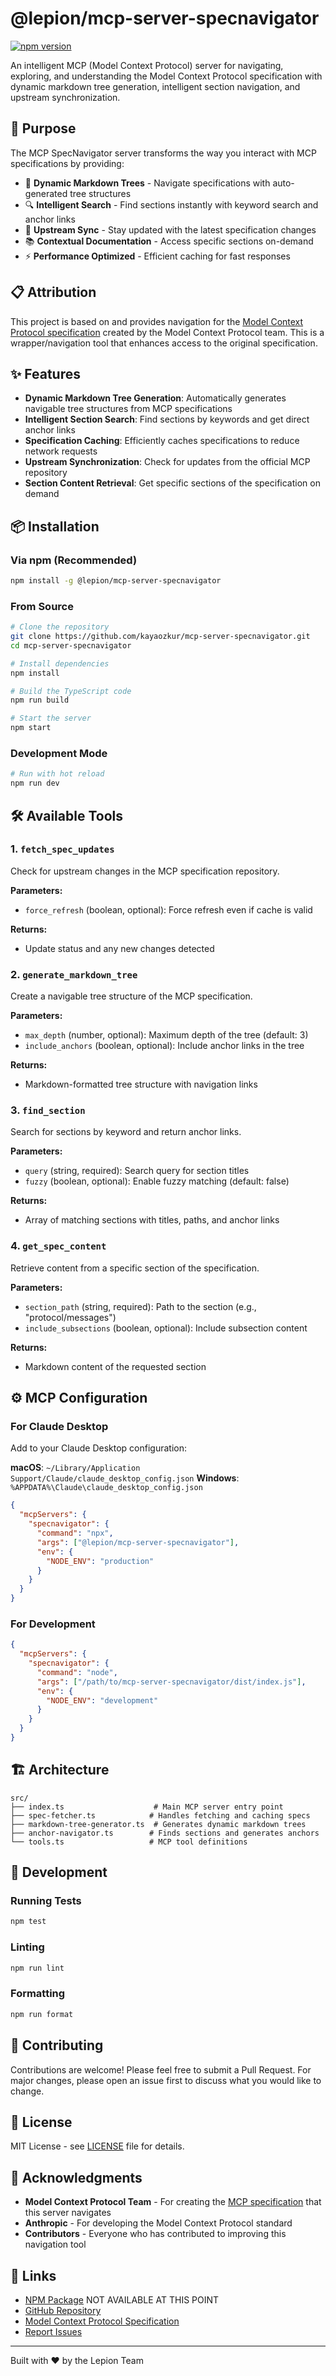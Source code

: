 # @lepion/mcp-server-specnavigator

[![npm version](https://badge.fury.io/js/@lepion%2Fmcp-server-specnavigator.svg)](https://www.npmjs.com/package/@lepion/mcp-server-specnavigator)

An intelligent MCP (Model Context Protocol) server for navigating, exploring, and understanding the Model Context Protocol specification with dynamic markdown tree generation, intelligent section navigation, and upstream synchronization.

## 🎯 Purpose

The MCP SpecNavigator server transforms the way you interact with MCP specifications by providing:
- 🌳 **Dynamic Markdown Trees** - Navigate specifications with auto-generated tree structures
- 🔍 **Intelligent Search** - Find sections instantly with keyword search and anchor links
- 🔄 **Upstream Sync** - Stay updated with the latest specification changes
- 📚 **Contextual Documentation** - Access specific sections on-demand
- ⚡ **Performance Optimized** - Efficient caching for fast responses

## 📋 Attribution

This project is based on and provides navigation for the [Model Context Protocol specification](https://github.com/modelcontextprotocol/modelcontextprotocol) created by the Model Context Protocol team. This is a wrapper/navigation tool that enhances access to the original specification.

## ✨ Features

- **Dynamic Markdown Tree Generation**: Automatically generates navigable tree structures from MCP specifications
- **Intelligent Section Search**: Find sections by keywords and get direct anchor links
- **Specification Caching**: Efficiently caches specifications to reduce network requests
- **Upstream Synchronization**: Check for updates from the official MCP repository
- **Section Content Retrieval**: Get specific sections of the specification on demand

## 📦 Installation

### Via npm (Recommended)
```bash
npm install -g @lepion/mcp-server-specnavigator
```

### From Source
```bash
# Clone the repository
git clone https://github.com/kayaozkur/mcp-server-specnavigator.git
cd mcp-server-specnavigator

# Install dependencies
npm install

# Build the TypeScript code
npm run build

# Start the server
npm start
```

### Development Mode

```bash
# Run with hot reload
npm run dev
```

## 🛠️ Available Tools

### 1. `fetch_spec_updates`
Check for upstream changes in the MCP specification repository.

**Parameters:**
- `force_refresh` (boolean, optional): Force refresh even if cache is valid

**Returns:**
- Update status and any new changes detected

### 2. `generate_markdown_tree`
Create a navigable tree structure of the MCP specification.

**Parameters:**
- `max_depth` (number, optional): Maximum depth of the tree (default: 3)
- `include_anchors` (boolean, optional): Include anchor links in the tree

**Returns:**
- Markdown-formatted tree structure with navigation links

### 3. `find_section`
Search for sections by keyword and return anchor links.

**Parameters:**
- `query` (string, required): Search query for section titles
- `fuzzy` (boolean, optional): Enable fuzzy matching (default: false)

**Returns:**
- Array of matching sections with titles, paths, and anchor links

### 4. `get_spec_content`
Retrieve content from a specific section of the specification.

**Parameters:**
- `section_path` (string, required): Path to the section (e.g., "protocol/messages")
- `include_subsections` (boolean, optional): Include subsection content

**Returns:**
- Markdown content of the requested section

## ⚙️ MCP Configuration

### For Claude Desktop

Add to your Claude Desktop configuration:

**macOS**: `~/Library/Application Support/Claude/claude_desktop_config.json`
**Windows**: `%APPDATA%\Claude\claude_desktop_config.json`

```json
{
  "mcpServers": {
    "specnavigator": {
      "command": "npx",
      "args": ["@lepion/mcp-server-specnavigator"],
      "env": {
        "NODE_ENV": "production"
      }
    }
  }
}
```

### For Development
```json
{
  "mcpServers": {
    "specnavigator": {
      "command": "node",
      "args": ["/path/to/mcp-server-specnavigator/dist/index.js"],
      "env": {
        "NODE_ENV": "development"
      }
    }
  }
}
```

## 🏗️ Architecture

```
src/
├── index.ts                    # Main MCP server entry point
├── spec-fetcher.ts            # Handles fetching and caching specs
├── markdown-tree-generator.ts  # Generates dynamic markdown trees
├── anchor-navigator.ts        # Finds sections and generates anchors
└── tools.ts                   # MCP tool definitions
```

## 🧪 Development

### Running Tests
```bash
npm test
```

### Linting
```bash
npm run lint
```

### Formatting
```bash
npm run format
```

## 🤝 Contributing

Contributions are welcome! Please feel free to submit a Pull Request. For major changes, please open an issue first to discuss what you would like to change.

## 📄 License

MIT License - see [LICENSE](LICENSE) file for details.

## 🙏 Acknowledgments

- **Model Context Protocol Team** - For creating the [MCP specification](https://github.com/modelcontextprotocol/modelcontextprotocol) that this server navigates
- **Anthropic** - For developing the Model Context Protocol standard
- **Contributors** - Everyone who has contributed to improving this navigation tool

## 🔗 Links

- [NPM Package](https://www.npmjs.com/package/@lepion/mcp-server-specnavigator) NOT AVAILABLE AT THIS POINT
- [GitHub Repository](https://github.com/kayaozkur/mcp-server-specnavigator)
- [Model Context Protocol Specification](https://github.com/modelcontextprotocol/modelcontextprotocol)
- [Report Issues](https://github.com/kayaozkur/mcp-server-specnavigator/issues)

---

Built with ❤️ by the Lepion Team

